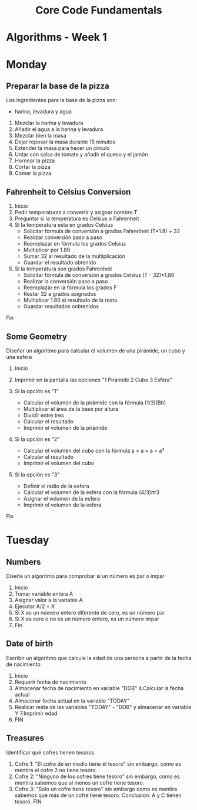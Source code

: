 <h1 align="center">Core Code Fundamentals</h1>


# Algorithms - Week 1

<h1 align="left">Monday</h1>


## Preparar la base de la pizza
Los ingredientes para la base de la pizza son: 
- harina, levadura y agua

1. Mezclar la harina y levadura
2. Añadir el agua a la harina y levadura
3. Mezclar bien la masa
4. Dejar reposar la masa durante 15 minutos
5. Extender la masa para hacer un círculo
6. Untar con salsa de tomate y añadir el queso y el jamón
7. Hornear la pizza
8. Cortar la pizza
0. Comer la pizza


## Fahrenheit to Celsius Conversion
 
1. Inicio
2. Pedir temperaturas a convertir y asignar nombre T
3. Preguntar si la temperatura es Celsius o Fahrenheit
4. Si la temperatura esta en grados Celsius 
   - Solicitar formula de conversión a grados Fahrenheit (T*1.8) + 32
   - Realizar conversión paso a paso
   - Reemplazar en fórmula los grados Celsius
   - Multiplicar por 1.80
   - Sumar 32 al resultado de la multiplicación
   - Guardar el resultado obtenido
5. Si la temperatura son grados Fahrenheit
   - Solicitar fórmula de conversión a grados Celsius  (T - 32)*1.80
   - Realizar la conversión paso a paso
   - Reemplazar en la fórmula los grados F
   - Restar 32 a grados asignados
   - Multiplicar 1.80 al resultado de la resta
   - Guardar resultados onbtenidos

Fin


## Some Geometry

Diseñar un algoritmo para calcular el volumen de una pirámide, un cubo y una esfera

1. Inicio
2. Imprimir en la pantalla las opciones "1 Pirámide 2 Cubo 3 Esfera"

3. Si la opción es "1"
   - Calcular el volumen de la pirámide con la fórmula (1/3)(Bh)
   - Multiplicar el área de la base por altura
   - Dividir entre tres
   - Calcular el resultado
   - Imprimir el volumen de la pirámide
4. Si la opción es "2"
   - Calcular el volumen del cubo con la fórmula a × a × a = a³
   - Calcular el resultado
   - Imprimir el volumen del cubo
5. Si la opción es "3"
   - Definir el radio de la esfera
   - Calcular el volumen de la esfera con la fórmula (4/3)*π*r3
   - Asignar el volumen de la esfera
   - Imprimir el volumen de la esfera
   
 Fin

<h1 align="left">Tuesday</h1>

## Numbers
Diseña un algoritmo para comprobar si un número es par o impar
1. Inicio
2. Tomar variable entera A 
3. Asignar valor a la variable A
4. Ejecutar A/2 = X
5. Si X  es un número entero diferente de cero, es un número par
6. Si X es cero o no es un número entero, es un número impar
7. Fin

## Date of birth

Escribir un algoritmo que calcule la edad de una persona a partir de la fecha de nacimiento

1. Inicio
2. Requerir fecha de nacimiento
3. Almacenar fecha de nacimiento en variable "DOB"
4.Calcular la fecha actual
5. Almacenar fecha actual en la variable "TODAY"
6. Realicar resta de las variables "TODAY" - "DOB" y almacenar en variable Y
7.Imprimir edad
8. FIN

## Treasures

Identificar qué cofres tienen tesoros

1. Cofre 1: 
  "El cofre de en medio tiene el tesoro" sin embargo, como es mentira el cofre 2 no tiene tesoro.
2. Cofre 2:
   "Ninguno de los cofres tiene tesoro" sin embargo, como es mentira sabemos que al menos un cofre tiene tesoro.
3. Cofre 3:
   "Solo un cofre tiene tesoro" sin embargo como es mentira sabemos que más de un cofre tiene tesoro.
Conclusion: A y C tienen tesoro.
FIN
